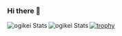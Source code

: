 ### Hi there 👋

<a href="https://github.com/anuraghazra/github-readme-stats">
  <img align="left" src="https://github-readme-stats.vercel.app/api?username=ogikei&count_private=true&show_icons=true&show_owner=true&title_color=ffffff&text_color=ffffff&icon_color=ffffff&hide_border=true&bg_color=120,FFBEBB,43ABF6" alt="ogikei Stats" />
</a>

<a href="https://github.com/anuraghazra/github-readme-stats">
  <img align="left" src="https://github-readme-stats.vercel.app/api/top-langs/?username=ogikei&count_private=true&show_icons=true&show_owner=true&title_color=ffffff&text_color=ffffff&icon_color=ffffff&hide_border=true&bg_color=120,FFBEBB,43ABF6&langs_count=10" alt="ogikei Stats" />
</a>

[![trophy](https://github-profile-trophy.vercel.app/?username=mallowigi&theme=onedark)](https://github.com/ryo-ma/github-profile-trophy)

<!--
[![trophy](https://github-profile-trophy.vercel.app/?username=ogikei)](https://github.com/ryo-ma/github-profile-trophy)
-->

<!--
[![ogikei's github stats](https://github-readme-stats.vercel.app/api?username=ogikei&count_private=true&show_icons=true&show_owner=true)](https://github.com/ogikei)
-->

<!--
[![ReadMe Card](https://github-readme-stats.vercel.app/api/pin/?username=ogikei&repo=xxxxx&theme=radical)](https://github.com/ogikei/xxxx)
-->

<!--
[![Top Langs](https://github-readme-stats.vercel.app/api/top-langs/?username=ogikei)](https://github.com/anuraghazra/github-readme-stats)
-->

<!--
**ogikei/ogikei** is a ✨ _special_ ✨ repository because its `README.md` (this file) appears on your GitHub profile.

Here are some ideas to get you started:

- 🔭 I’m currently working on ...
- 🌱 I’m currently learning ...
- 👯 I’m looking to collaborate on ...
- 🤔 I’m looking for help with ...
- 💬 Ask me about ...
- 📫 How to reach me: ...
- 😄 Pronouns: ...
- ⚡ Fun fact: ...
-->
